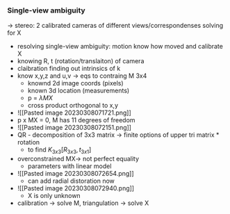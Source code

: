 ### Single-view ambiguity
-> stereo: 2 calibrated cameras of different views/correspondenses solving for X
* resolving single-view ambiguity: motion know how moved and calibrate X
* knowing R, t (rotation/translaiton) of camera
* claibration finding out intrinsics of k
* know x,y,z and u,v -> eqs to contraing M 3x4
	* knownd 2d image coords (pixels)
	* known 3d location (measurements)
	* p = $\lambda MX$
	* cross product orthogonal to x,y
* ![[Pasted image 20230308071721.png]]
* p x MX = 0, M has 11 degrees of freedom
* ![[Pasted image 20230308072151.png]]
* QR - decomposition of 3x3 matrix -> finite options of upper tri matrix * rotation
	* to find $K_{3x3}[R_{3x3}, t_{3x1}]$
* overconstrained MX-> not perfect equality
	* parameters with linear model
* ![[Pasted image 20230308072654.png]]
	* can add radial distoration now
* ![[Pasted image 20230308072940.png]]
	* X is only unknown 
*  calibration -> solve M, triangulation -> solve X

